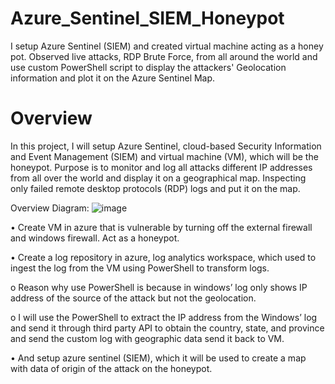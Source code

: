 # Azure_Sentinel_SIEM_Honeypot
I setup Azure Sentinel (SIEM) and created virtual machine acting as a honey pot. Observed live attacks, RDP Brute Force, from all around the world and use custom PowerShell script to display the attackers' Geolocation information and plot it on the Azure Sentinel Map.

# Overview

In this project, I will setup Azure Sentinel, cloud-based Security Information and Event Management (SIEM) and virtual machine (VM), which will be the honeypot. Purpose is to monitor and log all attacks different IP addresses from all over the world and display it on a geographical map.
Inspecting only failed remote desktop protocols (RDP) logs and put it on the map.

Overview Diagram:
![image](https://github.com/jkim9367/Azure_Sentinel_SIEM_Honeypot/assets/121040101/af80211a-994e-4129-b4e4-72a7d30c388d)

•	Create VM in azure that is vulnerable by turning off the external firewall and windows firewall. Act as a honeypot.

•	Create a log repository in azure, log analytics workspace, which used to ingest the log from the VM using PowerShell to transform logs.

  o	Reason why use PowerShell is because in windows’ log only shows IP address of the source of the attack but not the geolocation.
  
  o	I will use the PowerShell to extract the IP address from the Windows’ log and send it through third party API to obtain the country, state, and province and send the custom log with geographic data send it back to VM.
  
•	And setup azure sentinel (SIEM), which it will be used to create a map with data of origin of the attack on the honeypot.

